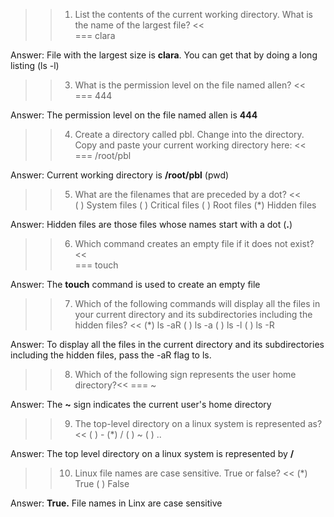 >>1. List the contents of the current working directory. What is the name of the largest file? <<  
=== clara
  
Answer: File with the largest size is **clara**. You can get that by doing a long listing (ls -l)  
  
<!-- >>2. Which of these flags cannot be used with the ls command? <<  
( ) t
(*) z
( ) a
( ) u -->

>>3. What is the permission level on the file named allen? <<  
=== 444  
  
Answer: The permission level on the file named allen is **444**  
   
>>4. Create a directory called pbl. Change into the directory. Copy and paste your current working directory here: <<  
=== /root/pbl
  
Answer: Current working directory is **/root/pbl** (pwd)  

>>5. What are the filenames that are preceded by a dot? <<  
( ) System files
( ) Critical files
( ) Root files
(*) Hidden files
  
Answer: Hidden files are those files whose names start with a dot (**.**)  
  
>>6. Which command creates an empty file if it does not exist? <<  
=== touch
  
Answer: The **touch** command is used to create an empty file  
  
>>7. Which of the following commands will display all the files in your current directory and its subdirectories including the hidden files? <<
(*) ls -aR
( ) ls -a
( ) ls -l
( ) ls -R
  
Answer: To display all the files in the current directory and its subdirectories including the hidden files, pass the -aR flag to ls.  
  
>>8. Which of the following sign represents the user home directory?<<
=== ~
  
Answer: The **~** sign indicates the current user's home directory  
  
>>9. The top-level directory on a linux system is represented as? <<
( ) -
(*) /
( ) ~
( ) ..
  
Answer: The top level directory on a linux system is represented by **/**
  
>>10. Linux file names are case sensitive. True or false? <<
(*) True
( ) False
  
Answer: **True.** File names in Linx are case sensitive